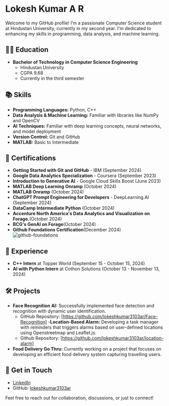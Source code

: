 # Lokesh Kumar A R

Welcome to my GitHub profile! I’m a passionate Computer Science student at Hindustan University, currently in my second year. I'm dedicated to enhancing my skills in programming, data analysis, and machine learning.

## 👨‍🎓 Education

- **Bachelor of Technology in Computer Science Engineering**
  - Hindustan University
  - CGPA 9.68
  - Currently in the third semester

## 📚 Skills

- **Programming Languages:** Python, C++
- **Data Analysis & Machine Learning:** Familiar with libraries like NumPy and OpenCV
- **AI Techniques:** Familiar with deep learning concepts, neural networks, and model deployment
- **Version Control:** Git and GitHub
- **MATLAB:** Basic to Intermediate

## 🌟 Certifications

- **Getting Started with Git and GitHub** - IBM (September 2024)
- **Google Data Analytics Specialization** - Coursera (September 2023)
- **Introduction to Generative AI** - Google Cloud Skills Boost (June 2023)
- **MATLAB Deep Learning Onramp** (October 2024)
- **MATLAB Onramp** (October 2024)
- **ChatGPT Prompt Engineering for Developers** - DeepLearning.AI (September 2024)
- **DataCamp Intermediate Python** (October 2024)
- **Accenture North America's Data Analytics and Visualization on Forage.**(October 2024)
- **BCG's GenAI on Forage**(October 2024)
- **Github Foundations Certification**(December 2024)![github-foundations](https://github.com/user-attachments/assets/601dbfbc-83ce-46c7-b1c4-fb042b2ee05d)


## 💼 Experience

- **C++ Intern** at Topper World (September 15 - October 15, 2024)
- **AI with Python Intern** at Cothon Solutions (October 13 - November 13, 2024)

## 🛠️ Projects

- **Face Recognition AI:** Successfully implemented face detection and recognition with dynamic user identification.
  - GitHub Repository: [https://github.com/lokeshkumar3103ar/Face-Recognition]
-**Location-Based Alarm:** Developing a task manager with reminders that triggers alarms based on user-defined locations using Openstreetmap and Leaflet.js.
  - Github Repository: [https://github.com/lokeshkumar3103ar/location-alarm]
- **Food Delivery Go Thru:** Currently working on a project that focuses on developing an efficient food delivery system capturing travelling users.

## 💬 Get in Touch

- [LinkedIn](https://www.linkedin.com/in/lokesh-kumar-a-r-465218244)
- GitHub: [lokeshkumar3103ar](https://github.com/lokeshkumar3103ar)

Feel free to reach out for collaboration, discussions, or just to connect!

